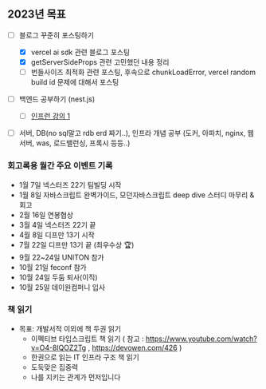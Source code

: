 
## 2023년 목표
- [ ] 블로그 꾸준히 포스팅하기
  - [x] vercel ai sdk 관련 블로그 포스팅
  - [x] getServerSideProps 관련 고민했던 내용 정리
  - [ ] 번들사이즈 최적화 관련 포스팅, 후속으로 chunkLoadError, vercel random build id 문제에 대해서 포스팅
- [ ] 백엔드 공부하기 (nest.js)
  - [ ] [인프런 강의 1](https://www.inflearn.com/course/lecture?courseSlug=%EB%94%B0%EB%9D%BC%ED%95%98%EB%8A%94-%EB%84%A4%EC%8A%A4%ED%8A%B8-%EC%A0%9C%EC%9D%B4%EC%97%90%EC%8A%A4&unitId=87206)
- [ ] 서버, DB(no sql말고 rdb erd 짜기..), 인프라 개념 공부 (도커, 아파치, nginx, 웹서버, was, 로드밸런싱, 프록시 등등..)


### 회고록용 월간 주요 이벤트 기록
- 1월 7일 넥스터즈 22기 팀빌딩 시작
- 1월 8일 자바스크립트 완벽가이드, 모던자바스크립트 deep dive 스터디 마무리 & 회고
- 2월 16일 연봉협상
- 3월 4일 넥스터즈 22기 끝
- 4월 8일 디프만 13기 시작
- 7월 22일 디프만 13기 끝 (최우수상 🏆)
- 9월 22~24일 UNITON 참가
- 10월 21일 feconf 참가
- 10월 24일 두둠 퇴사(이직)
- 10월 25일 데이원컴퍼니 입사


### 책 읽기
- 목표: 개발서적 이외에 책 두권 읽기
  - 이펙티브 타입스크립트 책 읽기 ( 참고 : https://www.youtube.com/watch?v=O4-8lQOZ2Tg , https://devowen.com/426 )
  - 한권으로 읽는 IT 인프라 구조 책 읽기
  - 도둑맞은 집중력
  - 나를 지키는 관계가 먼저입니다
